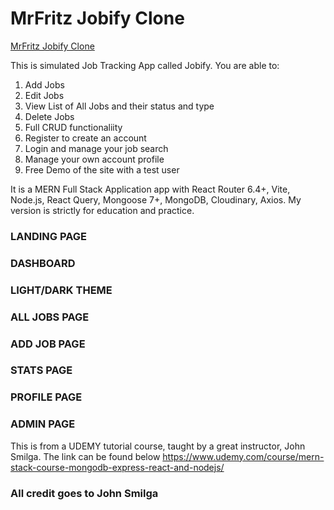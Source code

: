 # MrFritz Jobify Clone #
[MrFritz Jobify Clone](https://mrfritz-jobify.onrender.com//)

This is simulated Job Tracking App called Jobify. 
You are able to:
         
1. Add Jobs
2. Edit Jobs
3. View List of All Jobs and their status and type
4. Delete Jobs 
5. Full CRUD functionaliity
6. Register to create an account
7. Login and manage your job search
8. Manage your own account profile
9. Free Demo of the site with a test user

It is a MERN Full Stack Application app with React Router 6.4+, Vite, Node.js,
React Query, Mongoose 7+, MongoDB, Cloudinary, Axios. 
My version is strictly for education and practice.

### LANDING PAGE

### DASHBOARD

### LIGHT/DARK THEME


### ALL JOBS PAGE


### ADD JOB PAGE


### STATS PAGE

### PROFILE PAGE

### ADMIN PAGE


This is from a UDEMY tutorial course, taught by a great instructor, John Smilga.
The link can be found below https://www.udemy.com/course/mern-stack-course-mongodb-express-react-and-nodejs/
### All credit goes to John Smilga
